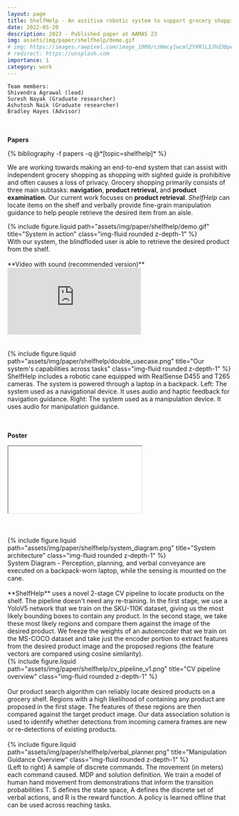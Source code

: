 ```yaml
---
layout: page
title: ShelfHelp - An assitive robotic system to support grocery shopping for BVI
date: 2022-05-20
description: 2023 - Published paper at AAMAS 23
img: assets/img/paper/shelfhelp/demo.gif
# img: https://images.rawpixel.com/image_1000/czNmcy1wcml2YXRlL3Jhd3BpeGVsX2ltYWdlcy93ZWJzaXRlX2NvbnRlbnQvcHgxMzgyNjcyLWltYWdlLWt3eXFrZHR5LmpwZw.jpg?s=5i_WsjSiGsjd3dh0cW88obuceCo8lP2eP7-3WYh62qs
# redirect: https://unsplash.com
importance: 1
category: work
---
```


    Team members:
    Shivendra Agrawal (lead)
    Suresh Nayak (Graduate researcher)
    Ashutosh Naik (Graduate researcher)
    Bradley Hayes (Advisor)

<br /><br />
**Papers**
<div class="publications">
{% bibliography -f papers -q @*[topic=shelfhelp]* %}
</div>

We are working towards making an end-to-end system that can assist with independent grocery shopping as shopping with sighted guide is prohibitive and often causes a loss of privacy. Grocery shopping primarily consists of three main subtasks: **navigation**, **product retrieval**, and **product examination**. Our current work focuses on **product retrieval**. *ShelfHelp* can locate items on the shelf and verbally provide fine-grain manipulation guidance to help people retrieve the desired item from an aisle. 

<div class="row">
    <div class="col-sm mt-3 mt-md-0" style="vertical-align:middle">
        {% include figure.liquid path="assets/img/paper/shelfhelp/demo.gif" title="System in action" class="img-fluid rounded z-depth-1" %}
    </div>
</div>
<div class="caption">
    With our system, the blindfloded user is able to retrieve the desired product from the shelf.
</div>

<br>
**Video with sound (recommended version)**
<div class="video-container">
    <iframe src="https://www.youtube.com/embed/6Yxme7-UHhI" title="YouTube video player" frameborder="0" allow="accelerometer; autoplay; clipboard-write; encrypted-media; gyroscope; picture-in-picture" allowfullscreen></iframe>
</div>
<br />

<br>
<div class="row">
    <div class="col-sm mt-3 mt-md-0" style="vertical-align:middle">
        {% include figure.liquid path="assets/img/paper/shelfhelp/double_usecase.png" title="Our system's capabilities across tasks" class="img-fluid rounded z-depth-1" %}
    </div>
</div>
<div class="caption">
    ShelfHelp includes a robotic cane equipped with RealSense D455 and T265 cameras. The system is powered through a laptop in a backpack. Left: The system used as a navigational device. It uses audio and haptic feedback for navigation guidance. Right: The system used as a manipulation device. It uses audio for manipulation guidance.
</div>

<br /><br />
**Poster**
<div class="pdf-container" height="1000px">
    <iframe src="/assets/pdf/ShelfHelpAAMAS23.pdf#toolbar=1" allow="autoplay"></iframe>
</div>
<br /><br />

<br>
<div class="row">
    <div class="col-sm mt-3 mt-md-0" style="vertical-align:middle">
        {% include figure.liquid path="assets/img/paper/shelfhelp/system_diagram.png" title="System architecture" class="img-fluid rounded z-depth-1" %}
    </div>
</div>
<div class="caption">
    System Diagram - Perception, planning, and verbal conveyance are executed on a backpack-worn laptop, while the sensing is mounted on the cane.
</div>

<br>
**ShelfHelp** uses a novel 2-stage CV pipeline to locate products on the shelf. The pipeline doesn't need any re-training.  In the first stage, we use a YoloV5 network that we train on the SKU-110K dataset, giving us the most likely bounding boxes to contain any product. In the second stage, we take these most likely regions and compare them against the image of the desired product. We freeze the weights of an autoencoder that we train on the MS-COCO dataset and take just the encoder portion to extract features from the desired product image and the proposed regions (the feature vectors are compared using cosine similarity).

<div class="row">
    <div class="col-sm mt-3 mt-md-0" style="vertical-align:middle">
        {% include figure.liquid path="assets/img/paper/shelfhelp/cv_pipeline_v1.png" title="CV pipeline overview" class="img-fluid rounded z-depth-1" %}
    </div>
</div>

<br>
<div class="caption">
    Our product search algorithm can reliably locate desired products on a grocery shelf. Regions with a high likelihood of containing any product are proposed in the first stage. The features of these regions are then compared against the target product image. Our data association solution is used to identify whether detections from incoming camera frames are new or re-detections of existing products.
</div>

<br>
<div class="row">
    <div class="col-sm mt-3 mt-md-0" style="vertical-align:middle">
        {% include figure.liquid path="assets/img/paper/shelfhelp/verbal_planner.png" title="Manipulation Guidance Overview" class="img-fluid rounded z-depth-1" %}
    </div>
</div>
<div class="caption">
    (Left to right) A sample of discrete commands. The movement (in meters) each command caused. MDP and solution definition. We train a model of human hand movement from demonstrations that inform the transition probabilities T. S defines the state space, A defines the discrete set of verbal actions, and R is the reward function. A policy is learned offline that can be used across reaching tasks.
</div>


